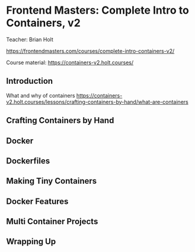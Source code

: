 # Frontend Masters: Complete Intro to Containers, v2

Teacher: Brian Holt

https://frontendmasters.com/courses/complete-intro-containers-v2/

Course material:
https://containers-v2.holt.courses/

## Introduction

What and why of containers
https://containers-v2.holt.courses/lessons/crafting-containers-by-hand/what-are-containers

## Crafting Containers by Hand

## Docker

## Dockerfiles

## Making Tiny Containers

## Docker Features

## Multi Container Projects

## Wrapping Up
